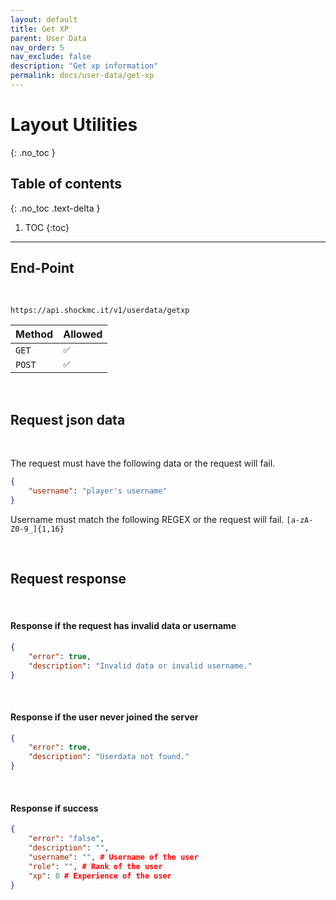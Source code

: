 ```yaml
---
layout: default
title: Get XP
parent: User Data
nav_order: 5
nav_exclude: false
description: "Get xp information"
permalink: docs/user-data/get-xp
---
```

# Layout Utilities
{: .no_toc }

## Table of contents
{: .no_toc .text-delta }

1. TOC
{:toc}

---

## End-Point

<br/>

```
https://api.shockmc.it/v1/userdata/getxp
```


| Method           | Allowed                       |
|:-----------------|:------------------------------|
| `GET`            | `✅`                          |
| `POST`           | `✅`                          |

<br/>

## Request json data 

<br/>

The request must have the following data or the request will fail.

```json
{
    "username": "player's username"
}
```

Username must match the following REGEX or the request will fail. ```[a-zA-Z0-9_]{1,16}```

<br/>

## Request response

<br/>

#### Response if the request has invalid data or username

```json
{
    "error": true,
    "description": "Invalid data or invalid username."
}
```

<br/>

#### Response if the user never joined the server

```json
{
    "error": true,
    "description": "Userdata not found."
}
```

<br/>

#### Response if success

```json
{
    "error": "false",
    "description": "",
    "username": "", # Username of the user
    "role": "", # Rank of the user
    "xp": 0 # Experience of the user
}
```